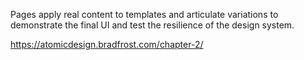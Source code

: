 Pages apply real content to templates and articulate variations to demonstrate the final UI and test the resilience of the design system.

https://atomicdesign.bradfrost.com/chapter-2/